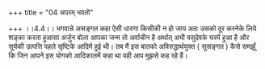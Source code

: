 +++
title = "04 अपरम् भवतो"

+++
।।4.4।। भगवान्ने असङ्गत कहा ऐसी धारणा किसीकी न हो जाय अतः उसको दूर करनेके
लिये शङ्का करता हुआसा अर्जुन बोला आपका जन्म तो अर्वाचीन है अर्थात् अभी
वसुदेवके घरमें हुआ है और सूर्यकी उत्पत्ति पहले सृष्टिके आदिमें हुई थी।
तब मैं इस बातको अविरुद्धार्थयुक्त ( सुसङ्गत ) कैसे समझूँ कि जिन आपने इस
योगको आदिकालमें कहा था वही आप मुझसे कह रहे हैं।
